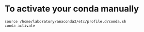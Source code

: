 # To activate your conda manually 

```
source /home/laboratory/anaconda3/etc/profile.d/conda.sh
conda activate
```
